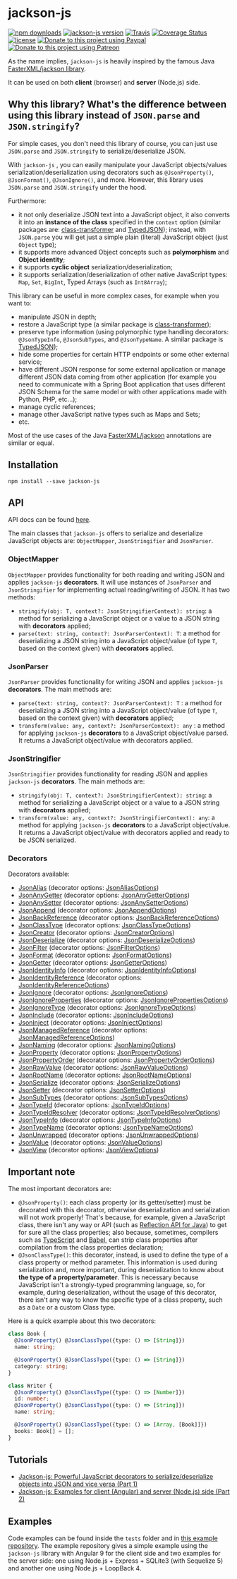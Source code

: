 # jackson-js

[![npm downloads](https://img.shields.io/npm/dm/jackson-js.svg)](https://www.npmjs.com/package/jackson-js)
[![jackson-js version](https://img.shields.io/npm/v/jackson-js.svg)](https://www.npmjs.com/package/jackson-js)
[![Travis](https://img.shields.io/travis/pichillilorenzo/jackson-js.svg?branch=master)](https://travis-ci.org/pichillilorenzo/jackson-js)
[![Coverage Status](https://coveralls.io/repos/github/pichillilorenzo/jackson-js/badge.svg?branch=master)](https://coveralls.io/github/pichillilorenzo/jackson-js?branch=master)
[![license](https://img.shields.io/github/license/mashape/apistatus.svg)](/LICENSE)
[![Donate to this project using Paypal](https://img.shields.io/badge/paypal-donate-yellow.svg)](https://www.paypal.me/LorenzoPichilli)
[![Donate to this project using Patreon](https://img.shields.io/badge/patreon-donate-yellow.svg)](https://www.patreon.com/bePatron?u=9269604)

As the name implies, `jackson-js` is heavily inspired by the famous Java [FasterXML/jackson library](https://github.com/FasterXML/jackson).

It can be used on both **client** (browser) and **server** (Node.js) side.

## Why this library? What's the difference between using this library instead of `JSON.parse` and `JSON.stringify`?

For simple cases, you don't need this library of course, you can just use `JSON.parse` and `JSON.stringify` to serialize/deserialize JSON.

With `jackson-js` , you can easily manipulate your JavaScript objects/values serialization/deserialization using decorators such as `@JsonProperty()`, `@JsonFormat()`, `@JsonIgnore()`, and more. However, this library uses `JSON.parse` and `JSON.stringify` under the hood.

Furthermore: 
- it not only deserialize JSON text into a JavaScript object, it also converts it into an **instance of the class** specified in the `context` option (similar packages are: [class-transformer](https://github.com/typestack/class-transformer) and [TypedJSON](https://github.com/JohnWeisz/TypedJSON)); instead, with `JSON.parse` you will get just a simple plain (literal) JavaScript object (just `Object` type);
- it supports more advanced Object concepts such as **polymorphism** and **Object identity**;
- it supports **cyclic object** serialization/deserialization;
- it supports serialization/deserialization of other native JavaScript types: `Map`, `Set`, `BigInt`, Typed Arrays (such as `Int8Array`);

This library can be useful in more complex cases, for example when you want to:
- manipulate JSON in depth;
- restore a JavaScript type (a similar package is [class-transformer](https://github.com/typestack/class-transformer)); 
- preserve type information (using polymorphic type handling decorators: `@JsonTypeInfo`, `@JsonSubTypes`, and `@JsonTypeName`. A similar package is [TypedJSON](https://github.com/JohnWeisz/TypedJSON));
- hide some properties for certain HTTP endpoints or some other external service;
- have different JSON response for some external application or manage different JSON data coming from other application (for example you need to communicate with a Spring Boot application that uses different JSON Schema for the same model or with other applications made with Python, PHP, etc...);
- manage cyclic references;
- manage other JavaScript native types such as Maps and Sets;
- etc.

Most of the use cases of the Java [FasterXML/jackson](https://github.com/FasterXML/jackson) annotations are similar or equal.

## Installation
```
npm install --save jackson-js
```

## API

API docs can be found [here](https://pichillilorenzo.github.io/jackson-js).

The main classes that `jackson-js` offers to serialize and deserialize JavaScript objects are: `ObjectMapper`, `JsonStringifier` and `JsonParser`.

### ObjectMapper

`ObjectMapper` provides functionality for both reading and writing JSON and applies `jackson-js` **decorators**. It will use instances of `JsonParser` and `JsonStringifier` for implementing actual reading/writing of JSON. It has two methods:
- `stringify(obj: T, context?: JsonStringifierContext): string`: a method for serializing a JavaScript object or a value to a JSON string with **decorators** applied;
- `parse(text: string, context?: JsonParserContext): T`: a method for deserializing a JSON string into a JavaScript object/value (of type `T`, based on the context given) with **decorators** applied.

### JsonParser

`JsonParser` provides functionality for writing JSON and applies `jackson-js` **decorators**. The main methods are:
- `parse(text: string, context?: JsonParserContext): T` : a method for deserializing a JSON string into a JavaScript object/value (of type `T`, based on the context given) with **decorators** applied;
- `transform(value: any, context?: JsonParserContext): any` : a method for applying `jackson-js` **decorators** to a JavaScript object/value parsed. It returns a JavaScript object/value with decorators applied.

### JsonStringifier

`JsonStringifier` provides functionality for reading JSON and applies `jackson-js` **decorators**. The main methods are:
- `stringify(obj: T, context?: JsonStringifierContext): string`: a method for serializing a JavaScript object or a value to a JSON string with **decorators** applied;
- `transform(value: any, context?: JsonStringifierContext): any`: a method for applying `jackson-js` **decorators** to a JavaScript object/value. It returns a JavaScript object/value with decorators applied and ready to be JSON serialized.

### Decorators

Decorators available:
- [JsonAlias](https://pichillilorenzo.github.io/jackson-js/latest/modules/decorators.html#jsonalias) (decorator options: [JsonAliasOptions](https://pichillilorenzo.github.io/jackson-js/latest/interfaces/types.jsonaliasoptions.html))
- [JsonAnyGetter](https://pichillilorenzo.github.io/jackson-js/latest/modules/decorators.html#jsonanygetter) (decorator options: [JsonAnyGetterOptions](https://pichillilorenzo.github.io/jackson-js/latest/interfaces/types.jsonanygetteroptions.html))
- [JsonAnySetter](https://pichillilorenzo.github.io/jackson-js/latest/modules/decorators.html#jsonanysetter) (decorator options: [JsonAnySetterOptions](https://pichillilorenzo.github.io/jackson-js/latest/modules/types.html#jsonanysetteroptions))
- [JsonAppend](https://pichillilorenzo.github.io/jackson-js/latest/modules/decorators.html#jsonappend) (decorator options: [JsonAppendOptions](https://pichillilorenzo.github.io/jackson-js/latest/interfaces/types.jsonappendoptions.html))
- [JsonBackReference](https://pichillilorenzo.github.io/jackson-js/latest/modules/decorators.html#jsonbackreference) (decorator options: [JsonBackReferenceOptions](https://pichillilorenzo.github.io/jackson-js/latest/interfaces/types.jsonbackreferenceoptions.html))
- [JsonClassType](https://pichillilorenzo.github.io/jackson-js/latest/modules/decorators.html#jsonclasstype) (decorator options: [JsonClassTypeOptions](https://pichillilorenzo.github.io/jackson-js/latest/interfaces/types.jsonclasstypeoptions.html))
- [JsonCreator](https://pichillilorenzo.github.io/jackson-js/latest/modules/decorators.html#jsoncreator) (decorator options: [JsonCreatorOptions](https://pichillilorenzo.github.io/jackson-js/latest/interfaces/types.jsoncreatoroptions.html))
- [JsonDeserialize](https://pichillilorenzo.github.io/jackson-js/latest/modules/decorators.html#jsondeserialize) (decorator options: [JsonDeserializeOptions](https://pichillilorenzo.github.io/jackson-js/latest/interfaces/types.jsondeserializeoptions.html))
- [JsonFilter](https://pichillilorenzo.github.io/jackson-js/latest/modules/decorators.html#jsonfilter) (decorator options: [JsonFilterOptions](https://pichillilorenzo.github.io/jackson-js/latest/interfaces/types.jsonfilteroptions.html))
- [JsonFormat](https://pichillilorenzo.github.io/jackson-js/latest/modules/decorators.html#jsonformat) (decorator options: [JsonFormatOptions](https://pichillilorenzo.github.io/jackson-js/latest/modules/types.html#jsonformatoptions))
- [JsonGetter](https://pichillilorenzo.github.io/jackson-js/latest/modules/decorators.html#jsongetter) (decorator options: [JsonGetterOptions](https://pichillilorenzo.github.io/jackson-js/latest/interfaces/types.jsongetteroptions.html))
- [JsonIdentityInfo](https://pichillilorenzo.github.io/jackson-js/latest/modules/decorators.html#jsonidentityinfo) (decorator options: [JsonIdentityInfoOptions](https://pichillilorenzo.github.io/jackson-js/latest/interfaces/types.jsonidentityinfooptions.html))
- [JsonIdentityReference](https://pichillilorenzo.github.io/jackson-js/latest/modules/decorators.html#jsonidentityreference) (decorator options: [JsonIdentityReferenceOptions](https://pichillilorenzo.github.io/jackson-js/latest/interfaces/types.jsonidentityreferenceoptions.html))
- [JsonIgnore](https://pichillilorenzo.github.io/jackson-js/latest/modules/decorators.html#jsonignore) (decorator options: [JsonIgnoreOptions](https://pichillilorenzo.github.io/jackson-js/latest/modules/types.html#jsonignoreoptions))
- [JsonIgnoreProperties](https://pichillilorenzo.github.io/jackson-js/latest/modules/decorators.html#jsonignoreproperties) (decorator options: [JsonIgnorePropertiesOptions](https://pichillilorenzo.github.io/jackson-js/latest/interfaces/types.jsonignorepropertiesoptions.html))
- [JsonIgnoreType](https://pichillilorenzo.github.io/jackson-js/latest/modules/decorators.html#jsonignoretype) (decorator options: [JsonIgnoreTypeOptions](https://pichillilorenzo.github.io/jackson-js/latest/modules/types.html#jsonignoretypeoptions))
- [JsonInclude](https://pichillilorenzo.github.io/jackson-js/latest/modules/decorators.html#jsoninclude) (decorator options: [JsonIncludeOptions](https://pichillilorenzo.github.io/jackson-js/latest/modules/types.html#jsonincludeoptions))
- [JsonInject](https://pichillilorenzo.github.io/jackson-js/latest/modules/decorators.html#jsoninject) (decorator options: [JsonInjectOptions](https://pichillilorenzo.github.io/jackson-js/latest/interfaces/types.jsoninjectoptions.html))
- [JsonManagedReference](https://pichillilorenzo.github.io/jackson-js/latest/modules/decorators.html#jsonmanagedreference) (decorator options: [JsonManagedReferenceOptions](https://pichillilorenzo.github.io/jackson-js/latest/interfaces/types.jsonmanagedreferenceoptions.html))
- [JsonNaming](https://pichillilorenzo.github.io/jackson-js/latest/modules/decorators.html#jsonnaming) (decorator options: [JsonNamingOptions](https://pichillilorenzo.github.io/jackson-js/latest/interfaces/types.jsonnamingoptions.html))
- [JsonProperty](https://pichillilorenzo.github.io/jackson-js/latest/modules/decorators.html#jsonproperty) (decorator options: [JsonPropertyOptions](https://pichillilorenzo.github.io/jackson-js/latest/interfaces/types.jsonpropertyoptions.html))
- [JsonPropertyOrder](https://pichillilorenzo.github.io/jackson-js/latest/modules/decorators.html#jsonpropertyorder) (decorator options: [JsonPropertyOrderOptions](https://pichillilorenzo.github.io/jackson-js/latest/interfaces/types.jsonpropertyorderoptions.html))
- [JsonRawValue](https://pichillilorenzo.github.io/jackson-js/latest/modules/decorators.html#jsonrawvalue) (decorator options: [JsonRawValueOptions](https://pichillilorenzo.github.io/jackson-js/latest/modules/types.html#jsonrawvalueoptions))
- [JsonRootName](https://pichillilorenzo.github.io/jackson-js/latest/modules/decorators.html#jsonrootname) (decorator options: [JsonRootNameOptions](https://pichillilorenzo.github.io/jackson-js/latest/interfaces/types.jsonrootnameoptions.html))
- [JsonSerialize](https://pichillilorenzo.github.io/jackson-js/latest/modules/decorators.html#jsonserialize) (decorator options: [JsonSerializeOptions](https://pichillilorenzo.github.io/jackson-js/latest/interfaces/types.jsonserializeoptions.html))
- [JsonSetter](https://pichillilorenzo.github.io/jackson-js/latest/modules/decorators.html#jsonsetter) (decorator options: [JsonSetterOptions](https://pichillilorenzo.github.io/jackson-js/latest/interfaces/types.jsonsetteroptions.html))
- [JsonSubTypes](https://pichillilorenzo.github.io/jackson-js/latest/modules/decorators.html#jsonsubtypes) (decorator options: [JsonSubTypesOptions](https://pichillilorenzo.github.io/jackson-js/latest/interfaces/types.jsonsubtypesoptions.html))
- [JsonTypeId](https://pichillilorenzo.github.io/jackson-js/latest/modules/decorators.html#jsontypeid) (decorator options: [JsonTypeIdOptions](https://pichillilorenzo.github.io/jackson-js/latest/modules/types.html#jsontypeidoptions))
- [JsonTypeIdResolver](https://pichillilorenzo.github.io/jackson-js/latest/modules/decorators.html#jsontypeidresolver) (decorator options: [JsonTypeIdResolverOptions](https://pichillilorenzo.github.io/jackson-js/latest/interfaces/types.jsontypeidresolveroptions.html))
- [JsonTypeInfo](https://pichillilorenzo.github.io/jackson-js/latest/modules/decorators.html#jsontypeinfo) (decorator options: [JsonTypeInfoOptions](https://pichillilorenzo.github.io/jackson-js/latest/interfaces/types.jsontypeinfooptions.html))
- [JsonTypeName](https://pichillilorenzo.github.io/jackson-js/latest/modules/decorators.html#jsontypename) (decorator options: [JsonTypeNameOptions](https://pichillilorenzo.github.io/jackson-js/latest/interfaces/types.jsontypenameoptions.html))
- [JsonUnwrapped](https://pichillilorenzo.github.io/jackson-js/latest/modules/decorators.html#jsonunwrapped) (decorator options: [JsonUnwrappedOptions](https://pichillilorenzo.github.io/jackson-js/latest/interfaces/types.jsonunwrappedoptions.html))
- [JsonValue](https://pichillilorenzo.github.io/jackson-js/latest/modules/decorators.html#jsonvalue) (decorator options: [JsonValueOptions](https://pichillilorenzo.github.io/jackson-js/latest/modules/types.html#jsonvalueoptions))
- [JsonView](https://pichillilorenzo.github.io/jackson-js/latest/modules/decorators.html#jsonview) (decorator options: [JsonViewOptions](https://pichillilorenzo.github.io/jackson-js/latest/interfaces/types.jsonviewoptions.html))

## Important note

The most important decorators are:
- `@JsonProperty()`: each class property (or its getter/setter) must be decorated with this decorator, otherwise deserialization and serialization will not work properly! That's because, for example, given a JavaScript class, there isn't any way or API (such as [Reflection API for Java](https://docs.oracle.com/javase/8/docs/api/java/lang/reflect/package-summary.html)) to get for sure all the class properties; also because, sometimes, compilers such as [TypeScript](https://www.typescriptlang.org/) and [Babel](https://babeljs.io/), can strip class properties after compilation from the class properties declaration;
- `@JsonClassType()`: this decorator, instead, is used to define the type of a class property or method parameter. This information is used during serialization and, more important, during deserialization to know about **the type of a property/parameter**. This is necessary because JavaScript isn't a strongly-typed programming language, so, for example, during deserialization, without the usage of this decorator, there isn't any way to know the specific type of a class property, such as a `Date` or a custom Class type.

Here is a quick example about this two decorators:
```typescript
class Book {
  @JsonProperty() @JsonClassType({type: () => [String]})
  name: string;

  @JsonProperty() @JsonClassType({type: () => [String]})
  category: string;
}

class Writer {
  @JsonProperty() @JsonClassType({type: () => [Number]})
  id: number;
  @JsonProperty() @JsonClassType({type: () => [String]})
  name: string;

  @JsonProperty() @JsonClassType({type: () => [Array, [Book]]})
  books: Book[] = [];
}
```

## Tutorials
- [Jackson-js: Powerful JavaScript decorators to serialize/deserialize objects into JSON and vice versa (Part 1)](https://itnext.io/jackson-js-powerful-javascript-decorators-to-serialize-deserialize-objects-into-json-and-vice-df952454cf?source=friends_link&sk=a65bd247eca2f95fdfddda34447a6db6)
- [Jackson-js: Examples for client (Angular) and server (Node.js) side (Part 2)](https://medium.com/@pichillilorenzo/jackson-js-examples-for-client-and-server-side-part-2-7e66df74c851?source=friends_link&sk=2636fca640284894c63cb3c689a0e822)

## Examples

Code examples can be found inside the `tests` folder and in [this example repository](https://github.com/pichillilorenzo/jackson-js-examples). The example repository gives a simple example using the `jackson-js` library with Angular 9 for the client side and two examples for the server side: one using Node.js + Express + SQLite3 (with Sequelize 5) and another one using Node.js + LoopBack 4.